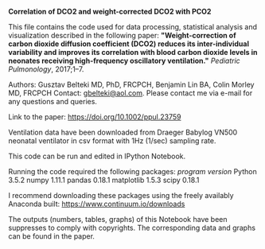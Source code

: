 **Correlation of DCO2 and weight-corrected DCO2 with PCO2**

This file contains the code used for data processing, statistical analysis and visualization described in the following paper: **"Weight-correction of carbon dioxide diffusion coefficient (DCO2) reduces its inter-individual variability and improves its correlation with blood carbon dioxide levels in neonates receiving high-frequency oscillatory ventilation."** *Pediatric Pulmonology*, 2017;1–7. 

Authors: Gusztav Belteki MD, PhD, FRCPCH, Benjamin Lin BA, Colin Morley MD, FRCPCH
Contact: gbelteki@aol.com. Please contact me via e-mail for any questions and queries.

Link to the paper: https://doi.org/10.1002/ppul.23759

Ventilation data have been downloaded from Draeger Babylog VN500 neonatal ventilator in csv format with 1Hz (1/sec) sampling rate.

This code can be run and edited in IPython Notebook. 

Running the code required the following packages:
*program*   *version*
Python      3.5.2
numpy       1.11.1
pandas      0.18.1
matplotlib  1.5.3
scipy       0.18.1

I recommend downloading these packages using the freely availably Anaconda built: https://www.continuum.io/downloads


The outputs (numbers, tables, graphs) of this Notebook have been suppresses to comply with copyrights. The corresponding data and graphs can be found in the paper.
